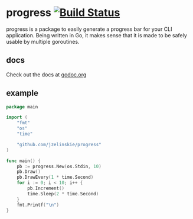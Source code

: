 # progress [![Build Status](https://secure.travis-ci.org/jzelinskie/progress.png)](http://travis-ci.org/jzelinskie/progress)

progress is a package to easily generate a progress bar for your CLI application.
Being written in Go, it makes sense that it is made to be safely usable by multiple goroutines.


## docs

Check out the docs at [godoc.org](http://godoc.org/github.com/jzelinskie/progress)

## example

```go
package main

import (
	"fmt"
	"os"
	"time"

	"github.com/jzelinskie/progress"
)

func main() {
	pb := progress.New(os.Stdin, 10)
	pb.Draw()
	pb.DrawEvery(1 * time.Second)
	for i := 0; i < 10; i++ {
		pb.Increment()
		time.Sleep(2 * time.Second)
	}
	fmt.Printf("\n")
}
```
